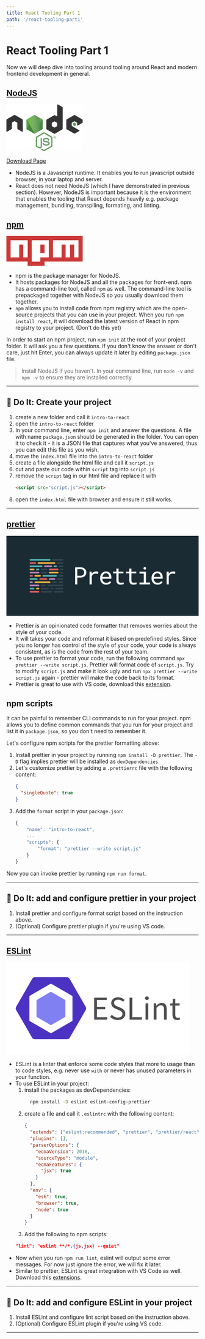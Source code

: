 ```yaml
---
title: React Tooling Part 1
path: '/react-tooling-part1'
---
```


# React Tooling Part 1

Now we will deep dive into tooling around tooling around React and modern frontend development in general.

## [NodeJS]

![Node JS logo](node-js.png)

[Download Page](https://nodejs.org/en/download/)

- NodeJS is a Javascript runtime. It enables you to run javascript outside browser, in your laptop and server.
- React does not need NodeJS (which I have demonstrated in previous section). However, NodeJS is important because it is the environment that enables the tooling that React depends heavily e.g. package management, bundling, transpiling, formating, and linting.

## [npm]

![npm logo](npm.png)

- npm is the package manager for NodeJS.
- It hosts packages for NodeJS and all the packages for front-end. npm has a command-line tool, called `npm` as well. The command-line tool is prepackaged together with NodeJS so you usually download them together.
- `npm` allows you to install code from npm registry which are the open-source projects that you can use in your project. When you run `npm install react`, it will download the latest version of React in npm registry to your project. (Don't do this yet)

In order to start an npm project, run `npm init` at the root of your project folder. It will ask you a few questions. If you don't know the answer or don't care, just hit Enter, you can always update it later by editing `package.json` file.

> Install NodeJS if you haven't. In your command line, run `node -v` and `npm -v` to ensure they are installed correctly.

<hr >

## :pencil: Do It: Create your project

1. create a new folder and call it `intro-to-react`
1. open the `intro-to-react` folder
1. In your command line, enter `npm init` and answer the questions. A file with name `package.json` should be generated in the folder. You can open it to check it - it is a JSON file that captures what you've answered, thus you can edit this file as you wish.
1. move the `index.html` file into the `intro-to-react` folder
1. create a file alongside the html file and call it `script.js`
1. cut and paste our code within `script` tag into `script.js`
1. remove the `script` tag in our html file and replace it with
   ```html
   <script src="script.js"></script>
   ```
1. open the `index.html` file with browser and ensure it still works.

<hr >

## [prettier]

![prettier banner](prettier-banner-dark.png)

- Prettier is an opinionated code formatter that removes worries about the style of your code.
- It will takes your code and reformat it based on predefined styles. Since you no longer has control of the style of your code, your code is always consistent, as is the code from the rest of your team.
- To use prettier to format your code, run the following command `npx prettier --write script.js`. Prettier will format code of `script.js`. Try to modify `script.js` and make it look ugly and run `npx prettier --write script.js` again - prettier will make the code back to its format.
- Prettier is great to use with VS code, download this [extension](https://marketplace.visualstudio.com/items?itemName=esbenp.prettier-vscode).

## npm scripts

It can be painful to remember CLI commands to run for your project. npm allows you to define common commands that you run for your project and list it in `package.json`, so you don't need to remember it.

Let's configure npm scripts for the prettier formatting above:

1. Install prettier in your project by running `npm install -D prettier`. The `-D` flag implies prettier will be installed as `devDependencies`.
1. Let's customize prettier by adding a `.prettierrc` file with the following content:
   ```json
   {
     "singleQuote": true
   }
   ```
1. Add the `format` script in your `package.json`:
   ```js
   {
       "name": "intro-to-react",
       ...
       "scripts": {
           "format": "prettier --write script.js"
       }
   }
   ```

Now you can invoke prettier by running `npm run format`.

<hr >

## :pencil: Do It: add and configure prettier in your project

1. Install prettier and configure format script based on the instruction above.
1. (Optional) Configure prettier plugin if you're using VS code.

<hr >

## [ESLint]

![ESLint logo](eslint-logo.png)

- ESLint is a linter that enforce some code styles that more to usage than to code styles, e.g. never use `with` or never has unused parameters in your function.
- To use ESLint in your project:
  1. install the packages as devDependencies:
     ```bash
       npm install -D eslint eslint-config-prettier
     ```
  1. create a file and call it `.eslintrc` with the following content:
     ```json
     {
       "extends": ["eslint:recommended", "prettier", "prettier/react"],
       "plugins": [],
       "parserOptions": {
         "ecmaVersion": 2016,
         "sourceType": "module",
         "ecmaFeatures": {
           "jsx": true
         }
       },
       "env": {
         "es6": true,
         "browser": true,
         "node": true
       }
     }
     ```
  1. Add the following to npm scripts:
  ```json
  "lint": "eslint **/*.{js,jsx} --quiet"
  ```
- Now when you run `npm run lint`, eslint will output some error messages. For now just ignore the error, we will fix it later.
- Similar to prettier, ESLint is great integration with VS Code as well. Download this [extensions](https://marketplace.visualstudio.com/items?itemName=dbaeumer.vscode-eslint).

<hr >

## :pencil: Do It: add and configure ESLint in your project

1. Install ESLint and configure lint script based on the instruction above.
1. (Optional) Configure ESLint plugin if you're using VS code.

<hr >

[nodejs]: https://nodejs.org/en/
[npm]: https://www.npmjs.com/
[prettier]: https://prettier.io/
[eslint]: https://eslint.org/
